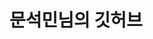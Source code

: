 # 문석민님의 깃허브

<!--
**msm0748/msm0748** is a ✨ _special_ ✨ repository because its `README.md` (this file) appears on your GitHub profile.

## Intro

이름 : 문석민 (Moon Seokmin)
나이 : 1990년생 (33세)

## Education

부일전자디자인고등학교

## Technology Stacks
<img src="https://img.shields.io/badge/HTML-E34F26?style=flat-square&logo=html5&logoColor=white"/></a>
<img src="https://img.shields.io/badge/CSS-1572B6?style=flat-square&logo=css3&logoColor=white"/></a>
<img src="https://img.shields.io/badge/javascript-F7DF1E?style=flat-square&logo=javascript&logoColor=white"/></a>
<img src="https://img.shields.io/badge/react-61DAFB?style=flat-square&logo=react&logoColor=white"/></a>
<img src="https://img.shields.io/badge/styled--components-DB7093?style=flat-square&logo=styled-components&logoColor=white"/></a>
